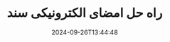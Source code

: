 ---
############################# Static ############################
layout: "family"
date:  2024-09-26T13:44:48
draft: false

product: "Signature"
product_tag: "signature"

lang: fa

############################# Head ############################
head_title: "C#.NET، Java، برنامه های امضای دیجیتال Node.js"
head_description: "امضاهای الکترونیکی را در برنامه‌های NET، جاوا یا Node.js با GroupDocs.Signature ادغام کنید. فرمت های رایج اسناد تجاری را امضا کنید."

############################# Header ############################
title: "راه حل امضای الکترونیکی سند"
description:  |
  با استفاده از APIهای انعطاف پذیر و راه حل های مبتنی بر برنامه برای برنامه نویسان و کاربران نهایی، اسناد و تصاویر دیجیتال را در هر پلتفرمی امضا کنید.

  امضاهای اضافه شده قبلی را با استفاده از روش های پیشرفته جستجو و اصلاح کنید.

  از اسناد در برابر تغییرات با گواهی های دیجیتال محافظت کنید و ابرداده های پنهان را کنترل کنید.

############################# Supported Platforms ###############################
supported_platforms:
  enable: true
  head_title: "پلتفرم خود را انتخاب کنید"
  title: "استقلال سکو"
  description: "کتابخانه GroupDocs.Signature سیستم عامل ها و چارچوب های زیر را پشتیبانی می کند:"
  details_link_title: "بیشتر بدانید"

  items:
    # items loop
    - title: ".NET"
      description: GroupDocs.Signature .NET 
      color: "blue"
      tag: "net"
      link: "/signature/net/"
      features_link: "https://docs.groupdocs.com/signature/net/system-requirements/"
      features:
          # features loop
          - rows: "3"
            content: |
                    .NET Framework 4.6.2 or higher <br> .NET Core 3.0 or higher <br> .NET 6.0 or higher
      
          # features loop
          - rows: "4"
            content: |
                    Windows <br> Linux <br> Mac OS <br> Microsoft Azure
      
          # features loop
          - rows: "3"
            content: |
                    Microsoft Visual Studio <br> JetBrains Rider <br> Microsoft Visual Code
      
          # features loop
          - rows: "1"
            content: |
                    60+ file formats
      

    # items loop
    - title: "Java"
      description: GroupDocs.Signature Java
      color: "red"
      tag: "java"
      link: "/signature/java/"
      features_link: "https://docs.groupdocs.com/signature/java/system-requirements/"
      features:
          # features loop
          - rows: "3"
            content: |
                    Java 8 or higher
      
          # features loop
          - rows: "4"
            content: |
                    Windows <br> Linux <br> Mac OS
      
          # features loop
          - rows: "3"
            content: |
                    IntelliJ IDEA <br> Eclipse <br> NetBeans
      
          # features loop
          - rows: "1"
            content: |
                    60+ file formats

    # items loop
    - title: "Node.js"
      description: GroupDocs.Signature Node.js
      color: "green"
      tag: "nodejs-java"
      link: "/signature/nodejs-java/"
      features_link: "https://docs.groupdocs.com/signature/nodejs-java/system-requirements/"
      features:
          # features loop
          - rows: "3"
            content: |
                    Node.js 16+ and J2SE 8.0 (1.8)+
      
          # features loop
          - rows: "4"
            content: |
                    Windows <br> Linux <br> Mac OS
      
          # features loop
          - rows: "3"
            content: |
                    Atom <br> Visual Studio Code <br> هر ویرایشگر متن دیگری
      
          # features loop
          - rows: "1"
            content: |
                    60+ file formats

    # items loop
    - title: "Python"
      description: GroupDocs.Signature Python
      color: "yellow"
      tag: "python-net"
      link: "/signature/python-net/"
      features_link: "https://docs.groupdocs.com/signature/python-net/system-requirements/"
      features:
          # features loop
          - rows: "3"
            content: |
                    Python 3.9+ and .Net 6+
      
          # features loop
          - rows: "4"
            content: |
                    Windows <br> Linux <br> Mac OS
      
          # features loop
          - rows: "3"
            content: |
                    IDLE <br> PyCharm <br> Visual Studio Code
      
          # features loop
          - rows: "1"
            content: |
                    60+ file formats

############################# Features ###############################
features:
  enable: true
  title: "ویژگی های کلیدی GroupDocs.Signature"
  description: "راه حل ما برای افزودن انواع مختلف امضا به فرمت های رایج اسناد و فایل طراحی شده است. فرآیندهای کسب و کار خود را به راحتی غنی کنید."

  items:
    # items loop
    - icon: "additional"
      title: "داده های خود را با امضا غنی کنید"
      content: "متن، تصاویر، واترمارک و غیره را به اسناد تجاری خود اضافه کنید."

    # items loop
    - icon: "protect"
      title: "از محتوای اسناد محافظت کنید"
      content: "با مهر و موم کردن با گواهی دیجیتال، تغییر سند را ممنوع کنید."

    # items loop
    - icon: "search"
      title: "داده ها و بارکدهای پنهان را اضافه کنید"
      content: "از ابرداده برای ذخیره اطلاعات نامرئی یا قرار دادن بارکدهای سفارشی در صفحات استفاده کنید."

    # items loop
    - icon: "manipulate"
      title: "دستکاری امضاها"
      content: "جستجو، به روز رسانی، یا حذف همه امضاهایی که قبلا اضافه شده اند."

############################# Code samples ############################
code_samples:
  enable: true
  title: "با استفاده از امضا از فایل های خود محافظت کنید"
  description: "نمونه کد GroupDocs.Signature"
  items:
    # code sample loop
    - title: "کد QR را ایجاد و اضافه کنید"
      content: |
       GroupDocs.Signature به ما امکان می‌دهد کدهای QR را تولید و به اسناد با قالب‌های پشتیبانی شده اضافه کنیم. مسیر سندی را که باید امضا شود ارائه دهید و گزینه های متنی و تصویری کد QR مورد نظر را تنظیم کنید. می توانید تصویر کد QR تولید شده را در هر ناحیه از هر صفحه سند قرار دهید.
      samples:
        - language: "C#"
          color: "blue"
          content: |
            ```csharp {style=abap}   
            // سند را برای امضا مشخص کنید
            using (Signature signature = new Signature("source.docx"))
            {
                // گزینه های علامت QR-code را ایجاد کنید
                QrCodeSignOptions options = new QrCodeSignOptions("JohnSmith")
                {
                    // گزینه های کد QR را تنظیم کنید
                    EncodeType = QrCodeTypes.QR,
                    Left = 50,
                    Top = 150,
                };

                // فایل پردازش شده را امضا و ذخیره کنید
                SignResult result = signature.Sign("result.docx", options);
            }
            ```
        - language: "Java"
          color: "red"
          content: |
            ```java {style=abap}   
            // سند را برای امضا مشخص کنید
            Signature signature = new Signature("source.docx");

            // گزینه های علامت QR-code را ایجاد کنید
            QrCodeSignOptions options = new QrCodeSignOptions("JohnSmith");

            // گزینه های کد QR را تنظیم کنید
            options.setEncodeType(QrCodeTypes.QR);
            options.setLeft(50);
            options.setTop(100);

            // فایل پردازش شده را امضا و ذخیره کنید
            signature.sign("result.docx", options);
            ```
        - language: "TypeScript"
          color: "green"
          content: |
            ```javascript {style=abap}  
            const signatureLib = require('@groupdocs/groupdocs.signature')

            // سند را برای امضا مشخص کنید
            const signature = new signatureLib.Signature('source.docx');

            // گزینه های علامت QR-code را ایجاد کنید
            const options = new signatureLib.QrCodeSignOptions('JohnSmith');

            // گزینه های کد QR را تنظیم کنید
            options.setEncodeType(signatureLib.QrCodeTypes.QR);
            options.setLeft(50);
            options.setTop(100);

            // فایل پردازش شده را امضا و ذخیره کنید
            signature.sign('result.docx', options);
            ```
        - language: "Python"
          color: "yellow"
          content: |
            ```python {style=abap}  
            import groupdocs.signature as sg

            def run():

                # سند را برای امضا مشخص کنید
                with sg.Signature('source.docx') as signature:

                    # گزینه های علامت QR-code را ایجاد کنید
                    options = sg.QrCodeSignOptions('JohnSmith')

                    # گزینه های کد QR را تنظیم کنید
                    options.setEncodeType(sg.QrCodeTypes.QR)
                    options.setLeft(50)
                    options.setTop(100)

                    # فایل پردازش شده را امضا و ذخیره کنید
                    signature.sign('result.docx', options)
            ```

############################# Supported Formats ###############################
formats:
  enable: true
  title: "بیش از 60 فرمت فایل پشتیبانی می شود"
  description: "GroupDocs.Signature تقریباً از همه فرمت‌های فایل محبوب پشتیبانی می‌کند"

############################# Metrics ###############################
metrics:
  enable: true
  title: "داده های آماری کتابخانه ما"
  description: "معیارهای کلیدی محصول را بررسی کنید و بینش هایی را در مورد دستاوردها، تأثیر و رشد ما آشکار کنید"

  items:
    # items loop
    - number: "50+"
      title: "فرمت های پشتیبانی شده"
      content: "امضای بیش از 60 مورد از محبوب ترین فرمت های فایل تجاری."

    # items loop
    - number: "500k"
      title: "دانلودهای NuGet"
      content: "GroupDocs.Signature برای دات نت یک کتابخانه محبوب با بیش از 550000 بارگیری در NuGet است."

    # items loop
    - number: "15k"
      title: "Maven دانلود می کند"
      content: "توسعه دهندگان جاوا GroupDocs.Signature را بیش از 15 هزار بار در Maven دانلود کرده اند."

    # items loop
    - number: "140+"
      title: "مشتریان خوشحال"
      content: "توسعه دهندگان فردی و شرکت های برتر در سراسر جهان از محصولات ما برای ایجاد راه حل های نوآورانه استفاده می کنند."


############################# Customers ###############################
customers:
  enable: true
  title: "مشتریان خوشحال ما"
  description: "کتابخانه های GroupDocs توسط برندهای مشهور و برجسته جهانی در سراسر جهان به کار گرفته می شوند"

  items:
    # items loop
    - title: "BenQ Corporation"
      logo: "benq"
      
    # items loop
    - title: "Nasdaq Stock Market"
      logo: "nasdaq"
      
    # items loop
    - title: "AT&T Inc."
      logo: "att"
      
    # items loop
    - title: "Customer logo AstraZeneca"
      logo: "astrazeneca"
      
    # items loop
    - title: "Central Bank of Argentina"
      logo: "argentinacentralbank"
      
    # items loop
    - title: "Roche Holding AG"
      logo: "roche"
      
    # items loop
    - title: "Capita"
      logo: "capita"
      
    # items loop
    - title: "Axa S.A."
      logo: "axa"
      
    # items loop
    - title: "Instructure Inc."
      logo: "instructure"
      
    # items loop
    - title: "Wipro"
      logo: "wipro"


############################# Actions ###############################
actions:
  enable: true
  title: "برای شروع آماده اید؟"
  description: "ویژگی های GroupDocs.Signature را به صورت رایگان در پلتفرم خود امتحان کنید"

  items:
    # items loop
    - title: ".NET"
      color: "blue"
      link: "/signature/net/"

    # items loop
    - title: "Java"
      color: "red"
      link: "/signature/java/"

    # items loop
    - title: "Node.js"
      color: "green"
      link: "/signature/nodejs-java/"      

############################# FAQ ###############################
faq:
  enable: true
  title: "سوالات متداول"
  description: "سوالات متداول ما را کاوش کنید"

  items:
    # items loop
    - question: "آیا GroupDocs.Signature برای امضای اسناد به کتابخانه خارجی نیاز دارد؟"
      answer: "نه، GroupDocs.Signature مستقل کار می کند. هیچ وابستگی شخص ثالثی مانند Adobe Acrobat، Microsoft Office و غیره وجود ندارد."

    # items loop
    - question: "آیا امکان تست ویژگی های GroupDocs.Signature قبل از خرید وجود دارد؟"
      answer: "کاملا! GroupDocs.Signature یک آزمایش رایگان ارائه می‌دهد. آن را نصب کنید و ویژگی های آن را بررسی کنید. توجه داشته باشید که نسخه‌های آزمایشی «نشان‌های آزمایشی» را به اسناد شما اضافه می‌کنند و فقط 3 صفحه اول را پردازش می‌کنند. برای تجربه کامل، یک مجوز موقت 30 روزه رایگان برای دسترسی به همه عملکردها دریافت کنید. جزئیات را در [مجوز موقت](https://purchase.groupdocs.com/temporary-license/) ببینید."

    # items loop
    - question: "چه انواع مجوز ارائه شده است؟"
      answer: "به دنبال مجوز GroupDocs.Signature هستید؟ ما گزینه های مختلفی را متناسب با نیاز شما ارائه می دهیم. بر اساس اندازه تیم، مکان‌های استقرار (دفتر منفرد یا محل کار راه دور)، و اینکه آیا توزیع مشتری نهایی نیاز به اشتراک‌گذاری SDK/API با مشتریان دارد یا خیر، انتخاب کنید. از طرف دیگر، مجوز استفاده ماهانه با برنامه های اندازه گیری شده را انتخاب کنید - فقط برای آنچه استفاده می کنید پرداخت کنید. بهترین مناسب برای خود را در [قیمت گذاری](https://purchase.groupdocs.com/pricing/signature/net/) کشف کنید."

############################# Cloud Links ###############################
cloud_links:
  enable: true
  title: "APIهای کم کد GroupDocs.Signature"
  description: "فایل ها را با استفاده از برنامه خود از طریق REST API مبتنی بر ابر ما امضا کنید."
  
  items:
    # items loop
    - title: "GroupDocs.Signature Cloud for cURL"
      content: "از CURL RESTful API برای قرار دادن امضا روی PDF، Word، Excel، PowerPoint، JPEG و بسیاری از فرمت‌های فایل دیگر استفاده کنید."
      icon: "groupdocs_signature-for-curl"
      link: "https://products.groupdocs.cloud/signature/curl"

    # items loop
    - title: "GroupDocs.Signature Cloud for .NET"
      content: "برنامه های NET خود را با امضای اسناد از طریق Cloud SDK غنی کنید. از اسناد تجاری به روش خود محافظت کنید."
      icon: "groupdocs_signature-for-net"
      link: "https://products.groupdocs.cloud/signature/net"

    # items loop
    - title: "GroupDocs.Signature Cloud for Java"
      content: "GroupDocs.Signature SDK به برنامه‌های جاوای شما برای امضای فایل‌ها به امکانات مختلفی دسترسی می‌دهد."
      icon: "groupdocs_signature-for-java"
      link: "https://products.groupdocs.cloud/signature/java"

############################# App links ###############################
app_links:
  enable: true
  title: "برنامه های وب GroupDocs.Signature"
  description: "GroupDocs.Signature یک برنامه وب رایگان را ارائه می دهد که می توانید اسناد را امضا کنید. بیش از 60 فرمت فایل محبوب را می توان از طریق مرورگر مورد علاقه شما به صورت رایگان امضا کرد."

  items:
    # items loop
    - title: "GroupDocs.Signature Total"
      content: "ابزار آنلاین برای قرار دادن امضا بر روی اسناد از هر دستگاه."
      icon: "groupdocs_watermark-app"
      link: "https://products.groupdocs.app/signature/total"

    # items loop
    - title: "GroupDocs.Signature DOCX"
      content: "MS Word DOCX را به صورت آنلاین امضا کنید."
      icon: "groupdocs_words-app"
      link: "https://products.groupdocs.app/signature/docx"

    # items loop
    - title: "GroupDocs.Signature PDF"
      content: "از اسناد PDF به صورت آنلاین محافظت کنید."
      icon: "groupdocs_pdf-app"
      link: "https://products.groupdocs.app/signature/pdf"


      


---